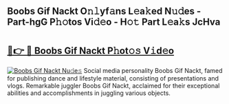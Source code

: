 ## Boobs Gif Nackt O𝚗𝚕yf𝚊ns L𝚎a𝚔ed N𝚞𝚍es - Part-hgG P𝚑𝚘tos Vi𝚍𝚎o - H𝚘𝚝 Part L𝚎a𝚔s JcHva

# <h2><a href="http://kfel2sq.oniu.top/?m=Boobs+Gif+Nackt">🔗👉 🔴 Boobs Gif Nackt P𝚑ot𝚘𝚜 V𝚒d𝚎o</a></h2>

[![Boobs Gif Nackt Nu𝚍e𝚜](https://i.imgur.com/0qMVB7G.gif)](http://kfel2sq.oniu.top/?m=Boobs+Gif+Nackt)
Social media personality Boobs Gif Nackt, famed for publishing dance and lifestyle material, consisting of presentations and vlogs. Remarkable juggler Boobs Gif Nackt, acclaimed for their exceptional abilities and accomplishments in juggling various objects.  
